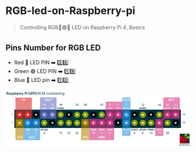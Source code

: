 # RGB-led-on-Raspberry-pi
> Controlling RGB🔴🟢🔵 LED on Raspberry Pi 4, Basics 


## Pins Number for RGB LED


- Red   🔴 LED PIN    ➡️ 2️⃣6️⃣
- Green 🟢 LED PIN    ➡️ 1️⃣9️⃣
- Blue  🔵 LED pin    ➡️ 1️⃣2️⃣


![image](https://raw.githubusercontent.com/Gadgetoid/Pinout.xyz/master/resources/raspberry-pi-pinout.png)

